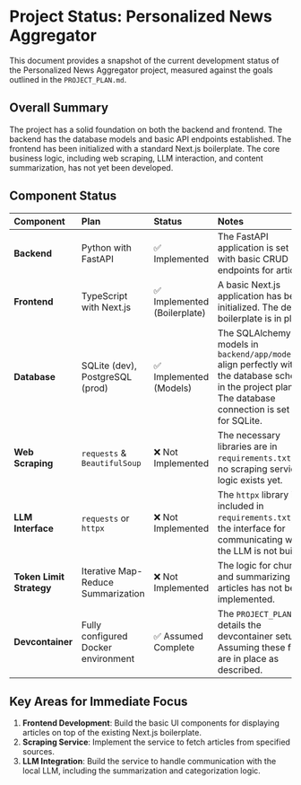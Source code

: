 # Project Status: Personalized News Aggregator

This document provides a snapshot of the current development status of the Personalized News Aggregator project, measured against the goals outlined in the `PROJECT_PLAN.md`.

## Overall Summary

The project has a solid foundation on both the backend and frontend. The backend has the database models and basic API endpoints established. The frontend has been initialized with a standard Next.js boilerplate. The core business logic, including web scraping, LLM interaction, and content summarization, has not yet been developed.

## Component Status

| Component | Plan | Status | Notes |
| :--- | :--- | :--- | :--- |
| **Backend** | Python with FastAPI | ✅ Implemented | The FastAPI application is set up with basic CRUD endpoints for articles. |
| **Frontend** | TypeScript with Next.js | ✅ Implemented (Boilerplate) | A basic Next.js application has been initialized. The default boilerplate is in place. |
| **Database** | SQLite (dev), PostgreSQL (prod) | ✅ Implemented (Models) | The SQLAlchemy models in `backend/app/models.py` align perfectly with the database schema in the project plan. The database connection is set up for SQLite. |
| **Web Scraping** | `requests` & `BeautifulSoup` | ❌ Not Implemented | The necessary libraries are in `requirements.txt`, but no scraping service or logic exists yet. |
| **LLM Interface** | `requests` or `httpx` | ❌ Not Implemented | The `httpx` library is included in `requirements.txt`, but the interface for communicating with the LLM is not built. |
| **Token Limit Strategy** | Iterative Map-Reduce Summarization | ❌ Not Implemented | The logic for chunking and summarizing large articles has not been implemented. |
| **Devcontainer** | Fully configured Docker environment | ✅ Assumed Complete | The `PROJECT_PLAN.md` details the devcontainer setup. Assuming these files are in place as described. |

## Key Areas for Immediate Focus

1.  **Frontend Development**: Build the basic UI components for displaying articles on top of the existing Next.js boilerplate.
2.  **Scraping Service**: Implement the service to fetch articles from specified sources.
3.  **LLM Integration**: Build the service to handle communication with the local LLM, including the summarization and categorization logic.